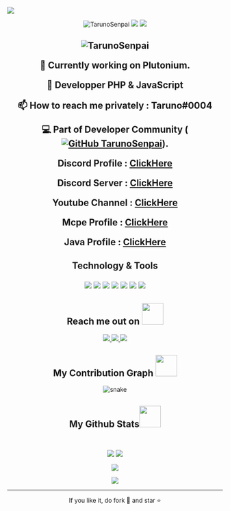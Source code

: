 <!--  https://ritik307.github.io/portfolio/  -->
<p align="center">
 
</p align="center">
<img src="https://github.com/ritik307/ritik307/blob/main/images/newbg(1).png" />

<p align="center">
 
 <img src="https://komarev.com/ghpvc/?username=skilozz&label=Profile%20views&color=26D701&style=flat" alt="TarunoSenpai" />
 <img src="https://badges.pufler.dev/repos/TarunoSenpai"/>
 <img src="https://badges.pufler.dev/commits/monthly/TarunoSenpai" />

</p>

<h2 align="center"><img src="https://komarev.com/ghpvc/?username=skilozz&label=Profile%20views&color=0e75b6&style=flat" alt="TarunoSenpai" /> </p>

:telescope: Currently working on Plutonium.</p>
:seedling: Developper PHP & JavaScript</p>
:mailbox: How to reach me privately : Taruno#0004</p>
:computer: Part of Developer Community ([![GitHub TarunoSenpai](https://img.shields.io/github/followers/TarunoSenpai?label=follow&style=social)](https://github.com/TarunoSenpai)).</p>

Discord Profile : [ClickHere](https://discord.bio/Taruno)</p>
Discord Server : [ClickHere](https://discord.gg/Q3MzGZk)</p>
Youtube Channel : [ClickHere](https://www.youtube.com/channel/UCoHPBUQQq6ARChqOMEx6c5Q)</p>
Mcpe Profile : [ClickHere](https://xboxgamertag.com/search/TarunoMC)</p>
Java Profile : [ClickHere](https://fr.namemc.com/profile/Taruno.2)</p>

<h2 align="center">Technology & Tools

<p align="center">
<img src="https://img.shields.io/badge/-php-purple?style=flat-square&logo=php"/>
<img src="https://img.shields.io/badge/-Nodejs-black?style=flat-square&logo=Node.js"/>
<img src="https://img.shields.io/badge/-javascript-yellow?style=flat-square&logo=javascript"/>
<img src="https://img.shields.io/badge/-pocketmine-blue?style=flat-square&logo=pocketmine"/>
<img src="https://img.shields.io/badge/-GitHub-black?style=flat-square&logo=github"/>
<img src="https://img.shields.io/badge/-visualstudiocode-blue?style=flat-square&logo=visualstudiocode"/>
<img src="https://img.shields.io/badge/-discord-blue?style=flat-square&logo=discord"/>
</p>

<h2 align="center">Reach me out on <img src="https://media0.giphy.com/media/jqNPzdTTxQfOgOqpO4/source.gif" width="50"></h2>

<p align="center">
<!-- <img src="https://img.shields.io/badge/-ritik-purple?style=flat-square&logo=instagram&logoColor=white&link=https://www.instagram.com/pinkdogg307/"/> -->
<a href="mailto: ritikpr307@gmail.com">
 <img src="https://img.shields.io/badge/-ritikpr307-c14438?style=flat-square&logo=Gmail&logoColor=white&link=mailto:ritikpr307@gmail.com"/>
</a>
<a href="https://www.linkedin.com/in/ritik-rawal-698a18142/">
 <img src="https://img.shields.io/badge/-ritikrawal-blue?style=flat-square&logo=Linkedin&logoColor=white&link=https://www.linkedin.com/in/ritik-rawal-698a18142/"/>
</a>
 <a href="https://twitter.com/ritikhere307">
 <img src="https://img.shields.io/badge/-ritikhere307-blue?style=flat-square&logo=twitter&logoColor=white&link=https://twitter.com/ritikhere307"/>
</a>
</p>


<h2 align="center">
  My Contribution Graph <img src="https://media.giphy.com/media/xUA7aZeLE2e0P7Znz2/giphy.gif" width="50">
</h2>
<p align="center">
  <img src="https://github.com/ritik307/ritik307/raw/output/github-contribution-grid-snake.svg" alt="snake"></center>
</p>

<h2 align="center">
  My Github Stats<img src="https://media.giphy.com/media/VgCDAzcKvsR6OM0uWg/giphy.gif" width="50">
</h2>
 
<br>

<p align = "center">
  <img  src = "https://github-readme-stats.vercel.app/api?username=ritik307&show_icons=true&theme=radical&line_height=27">
  <img src = "https://github-readme-stats.vercel.app/api/top-langs/?username=ritik307&hide=html,css,java,shaderlab,kotlin,hlsl&theme=radical">
</p>

<p align = "center">
 <img  src="https://github-readme-streak-stats.herokuapp.com/?user=ritik307&show_icons=true&locale=en&layout=compact&theme=radical&line_height=0" />
</p> 

<p align = "center">
 <img src="https://activity-graph.herokuapp.com/graph?username=ritik307&theme=redical">
</p> 
<hr>
<p align="center">If you like it, do fork 🍴 and star ⭐</p>
